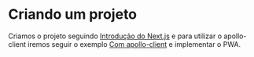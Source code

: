 # Criando um projeto

Criamos o projeto seguindo [Introdução do Next.js](NEXTJS.md) e para utilizar o apollo-client iremos seguir o exemplo [Com apollo-client](https://github.com/zeit/next.js/tree/canary/examples/with-apollo) e implementar o PWA.
